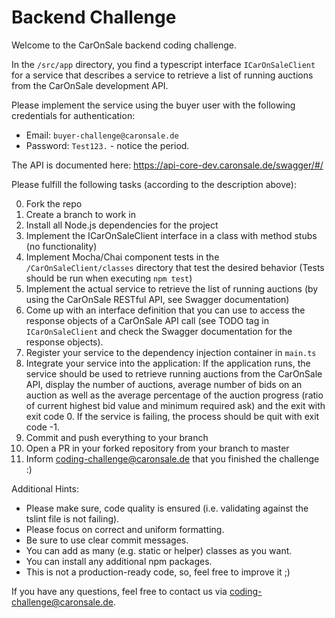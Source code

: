 # Backend Challenge

Welcome to the CarOnSale backend coding challenge.

In the `/src/app` directory, you find a typescript interface `ICarOnSaleClient` for a service that describes a service to retrieve a list of running auctions from the CarOnSale development API.

Please implement the service using the buyer user with the following credentials for authentication:
- Email: `buyer-challenge@caronsale.de`
- Password: `Test123.` - notice the period.

The API is documented here: https://api-core-dev.caronsale.de/swagger/#/

Please fulfill the following tasks (according to the description above):

0. Fork the repo
1. Create a branch to work in
2. Install all Node.js dependencies for the project
3. Implement the ICarOnSaleClient interface in a class with method stubs (no functionality) 
4. Implement Mocha/Chai component tests in the ``/CarOnSaleClient/classes`` directory that test the desired behavior (Tests should be run when executing ``npm test``)
5. Implement the actual service to retrieve the list of running auctions (by using the CarOnSale RESTful API, see Swagger documentation)
6. Come up with an interface definition that you can use to access the response objects of a CarOnSale API call (see TODO tag in `ICarOnSaleClient` and check the Swagger documentation for the response objects).
7. Register your service to the dependency injection container in ``main.ts``
8. Integrate your service into the application: If the application runs, the service should be used to retrieve running auctions from the CarOnSale API, display the number of auctions, average number of bids on an auction as well as the average percentage of the auction progress (ratio of current highest bid value and minimum required ask) and the exit with exit code 0. If the service is failing, the process should be quit with exit code -1.
9. Commit and push everything to your branch
10. Open a PR in your forked repository from your branch to master
11. Inform <coding-challenge@caronsale.de> that you finished the challenge :)

Additional Hints:

 * Please make sure, code quality is ensured (i.e. validating against the tslint file is not failing).
 * Please focus on correct and uniform formatting.
 * Be sure to use clear commit messages.
 * You can add as many (e.g. static or helper) classes as you want.
 * You can install any additional npm packages.
 * This is not a production-ready code, so, feel free to improve it ;)
 
If you have any questions, feel free to contact us via <coding-challenge@caronsale.de>.
